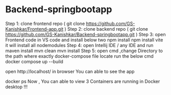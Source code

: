 # Backend-springbootapp
Step 1:
    clone frontend repo ( git clone https://github.com/GS-Kanishkar/Frontend-app.git )
Step 2:
    clone backend repo (  git clone https://github.com/GS-Kanishkar/Backend-springbootapp.git )
Step 3:
    open Frontend code in VS code and install below two
        npm install
        npm install vite  
    it will install all nodemodules
Step 4:
    open Intellij IDE / any IDE and run maven install
    mvn clean
    mvn install
Step 5:
    open cmd ,change Directory to the path  where exactly docker-compose file locate 
    run the below cmd
    docker compose up --build 

open http://localhost/ in browser
    You can able to see the app

 docker ps 
 Now , You can able to view 3 Containers are running in Docker desktop !!!


